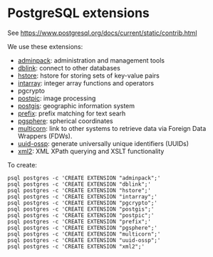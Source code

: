 # PostgreSQL extensions

See https://www.postgresql.org/docs/current/static/contrib.html

We use these extensions:

  * [adminpack](http://www.postgresql.org/docs/current/static/dblink.html): administration and management tools
  * [dblink](http://www.postgresql.org/docs/current/static/dblink.html): connect to other databases
  * [hstore](http://www.postgresql.org/docs/current/static/hstore.html): hstore for storing sets of key-value pairs
  * [intarray](http://www.postgresql.org/docs/current/static/intarray.html): integer array functions and operators
  * pgcrypto
  * [postpic](http://github.com/drotiro/postpic): image processing
  * [postgis](http://postgis.refractions.net/): geographic information system
  * [prefix](http://pgfoundry.org/projects/prefix): prefix matching for text searh
  * [pgsphere](http://pgsphere.projects.postgresql.org/): spherical coordinates
  * [multicorn](http://multicorn.org/): link to other systems to retrieve data via Foreign Data Wrappers (FDWs).
  * [uuid-ossp](https://www.postgresql.org/docs/current/static/uuid-ossp.html): generate universally unique identifiers (UUIDs)
  * [xml2](https://www.postgresql.org/docs/current/static/xml2.html): XML XPath querying and XSLT functionality


To create:

    psql postgres -c 'CREATE EXTENSION "adminpack";'
    psql postgres -c 'CREATE EXTENSION "dblink";'
    psql postgres -c 'CREATE EXTENSION "hstore";'
    psql postgres -c 'CREATE EXTENSION "intarray";'
    psql postgres -c 'CREATE EXTENSION "pgcrypto";'
    psql postgres -c 'CREATE EXTENSION "postgis";'
    psql postgres -c 'CREATE EXTENSION "postpic";'
    psql postgres -c 'CREATE EXTENSION "prefix";'
    psql postgres -c 'CREATE EXTENSION "pgsphere";'
    psql postgres -c 'CREATE EXTENSION "multicorn";'
    psql postgres -c 'CREATE EXTENSION "uuid-ossp";'
    psql postgres -c 'CREATE EXTENSION "xml2";'

